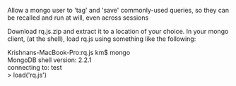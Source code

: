 
Allow a mongo user to 'tag' and 'save' commonly-used queries, so they can be recalled and run at will, even across sessions

Download rq.js.zip and extract it to a location of your choice. In your mongo client, (at the shell), load rq.js using something like the following:

Krishnans-MacBook-Pro:rq.js km$ mongo  
MongoDB shell version: 2.2.1  
connecting to: test  
\> load('rq.js')
